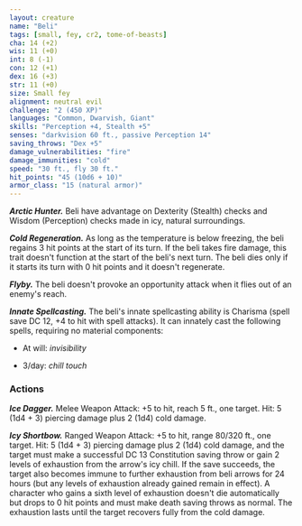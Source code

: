 ```yaml
---
layout: creature
name: "Beli"
tags: [small, fey, cr2, tome-of-beasts]
cha: 14 (+2)
wis: 11 (+0)
int: 8 (-1)
con: 12 (+1)
dex: 16 (+3)
str: 11 (+0)
size: Small fey
alignment: neutral evil
challenge: "2 (450 XP)"
languages: "Common, Dwarvish, Giant"
skills: "Perception +4, Stealth +5"
senses: "darkvision 60 ft., passive Perception 14"
saving_throws: "Dex +5"
damage_vulnerabilities: "fire"
damage_immunities: "cold"
speed: "30 ft., fly 30 ft."
hit_points: "45 (10d6 + 10)"
armor_class: "15 (natural armor)"
---
```


***Arctic Hunter.*** Beli have advantage on Dexterity (Stealth) checks and Wisdom (Perception) checks made in icy, natural surroundings.

***Cold Regeneration.*** As long as the temperature is below freezing, the beli regains 3 hit points at the start of its turn. If the beli takes fire damage, this trait doesn't function at the start of the beli's next turn. The beli dies only if it starts its turn with 0 hit points and it doesn't regenerate.

***Flyby.*** The beli doesn't provoke an opportunity attack when it flies out of an enemy's reach.

***Innate Spellcasting.*** The beli's innate spellcasting ability is Charisma (spell save DC 12, +4 to hit with spell attacks). It can innately cast the following spells, requiring no material components:

* At will: <i>invisibility</i>

* 3/day: <i>chill touch</i>

### Actions

***Ice Dagger.*** Melee Weapon Attack: +5 to hit, reach 5 ft., one target. Hit: 5 (1d4 + 3) piercing damage plus 2 (1d4) cold damage.

***Icy Shortbow.*** Ranged Weapon Attack: +5 to hit, range 80/320 ft., one target. Hit: 5 (1d4 + 3) piercing damage plus 2 (1d4) cold damage, and the target must make a successful DC 13 Constitution saving throw or gain 2 levels of exhaustion from the arrow's icy chill. If the save succeeds, the target also becomes immune to further exhaustion from beli arrows for 24 hours (but any levels of exhaustion already gained remain in effect). A character who gains a sixth level of exhaustion doesn't die automatically but drops to 0 hit points and must make death saving throws as normal. The exhaustion lasts until the target recovers fully from the cold damage.

